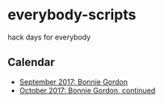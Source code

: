 # everybody-scripts
hack days for everybody

## Calendar
* [September 2017: Bonnie Gordon](https://github.com/dd388/everybody-scripts/tree/master/201709)
* [October 2017: Bonnie Gordon, continued](https://github.com/dd388/everybody-scripts/tree/master/201709)
